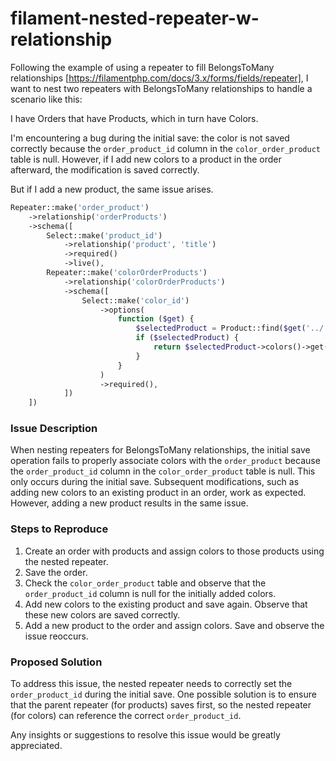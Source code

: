 # filament-nested-repeater-w-relationship

Following the example of using a repeater to fill BelongsToMany relationships [https://filamentphp.com/docs/3.x/forms/fields/repeater], I want to nest two repeaters with BelongsToMany relationships to handle a scenario like this:

I have Orders that have Products, which in turn have Colors.

I'm encountering a bug during the initial save: the color is not saved correctly because the `order_product_id` column in the `color_order_product` table is null. However, if I add new colors to a product in the order afterward, the modification is saved correctly.

But if I add a new product, the same issue arises.

```php
Repeater::make('order_product')
    ->relationship('orderProducts')
    ->schema([
        Select::make('product_id')
            ->relationship('product', 'title')
            ->required()
            ->live(),
        Repeater::make('colorOrderProducts')
            ->relationship('colorOrderProducts')
            ->schema([
                Select::make('color_id')
                    ->options(
                        function ($get) {
                            $selectedProduct = Product::find($get('../../product_id'));
                            if ($selectedProduct) {
                                return $selectedProduct->colors()->get()->pluck('title', 'id');
                            }
                        }
                    )
                    ->required(),
            ])
    ])
```

### Issue Description

When nesting repeaters for BelongsToMany relationships, the initial save operation fails to properly associate colors with the `order_product` because the `order_product_id` column in the `color_order_product` table is null. This only occurs during the initial save. Subsequent modifications, such as adding new colors to an existing product in an order, work as expected. However, adding a new product results in the same issue.

### Steps to Reproduce

1. Create an order with products and assign colors to those products using the nested repeater.
2. Save the order.
3. Check the `color_order_product` table and observe that the `order_product_id` column is null for the initially added colors.
4. Add new colors to the existing product and save again. Observe that these new colors are saved correctly.
5. Add a new product to the order and assign colors. Save and observe the issue reoccurs.

### Proposed Solution

To address this issue, the nested repeater needs to correctly set the `order_product_id` during the initial save. One possible solution is to ensure that the parent repeater (for products) saves first, so the nested repeater (for colors) can reference the correct `order_product_id`.

Any insights or suggestions to resolve this issue would be greatly appreciated.
